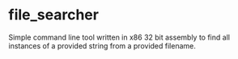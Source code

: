 # file_searcher
Simple command line tool written in x86 32 bit assembly to find all instances of a provided string from a provided filename.
